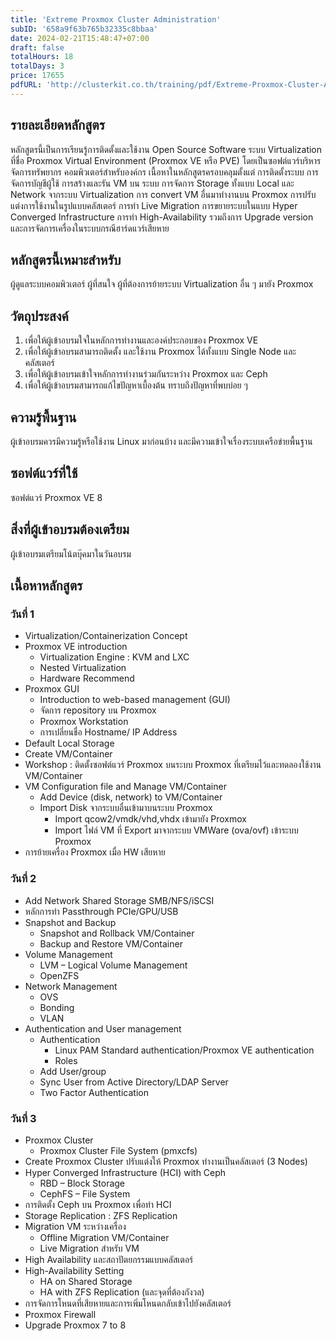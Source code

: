 ```yaml
---
title: 'Extreme Proxmox Cluster Administration'
subID: '658a9f63b765b32335c8bbaa' 
date: 2024-02-21T15:48:47+07:00
draft: false
totalHours: 18
totalDays: 3
price: 17655
pdfURL: 'http://clusterkit.co.th/training/pdf/Extreme-Proxmox-Cluster-Administration-3Days.pdf'
---
```


## รายละเอียดหลักสูตร

หลักสูตรนี้เป็นการเรียนรู้การติดตั้งและใช้งาน Open Source Software ระบบ Virtualization ที่ชื่อ Proxmox Virtual Environment (Proxmox VE หรือ PVE) โดยเป็นซอฟต์แวร์บริหารจัดการทรัพยากร คอมพิวเตอร์สำหรับองค์กร เนื้อหาในหลักสูตรครอบคลุมตั้งแต่ การติดตั้งระบบ การจัดการบัญชีผู้ใช้ การสร้างและรัน VM บน ระบบ การจัดการ Storage ทั้งแบบ Local และ Network จากระบบ Virtualization  การ convert VM อื่นมาทำงานบน Proxmox การปรับแต่งการใช้งานในรูปแบบคลัสเตอร์ การทำ Live Migration การขยายระบบในแบบ Hyper Converged Infrastructure การทำ High-Availability รวมถึงการ Upgrade version และการจัดการเครื่องในระบบกรณีฮาร์ดแวร์เสียหาย

## หลักสูตรนี้เหมาะสำหรับ

ผู้ดูแลระบบคอมพิวเตอร์ ผู้ที่สนใจ ผู้ที่ต้องการย้ายระบบ Virtualization อื่น ๆ มายัง Proxmox

## วัตถุประสงค์

1. เพื่อให้ผู้เข้าอบรมใจในหลักการทำงานและองค์ประกอบของ Proxmox VE
2. เพื่อให้ผู้เข้าอบรมสามารถติดตั้ง และใช้งาน Proxmox ได้ทั้งแบบ Single Node และ คลัสเตอร์
3. เพื่อให้ผู้เข้าอบรมเข้าใจหลักการทำงานร่วมกันระหว่าง Proxmox และ Ceph
4. เพื่อให้ผู้เข้าอบรมสามารถแก้ไขปัญหาเบื้องต้น ทราบถึงปัญหาที่พบบ่อย ๆ

## ความรู้พื้นฐาน

ผู้เข้าอบรมควรมีความรู้หรือใช้งาน Linux มาก่อนบ้าง และมีความเข้าใจเรื่องระบบเครือข่ายพื้นฐาน

## ซอฟต์แวร์ที่ใช้

ซอฟต์แวร์ Proxmox VE 8

## สิ่งที่ผู้เข้าอบรมต้องเตรียม

ผู้เข้าอบรมเตรียมโน้ตบุ๊คมาในวันอบรม

## เนื้อหาหลักสูตร

### วันที่ 1
- Virtualization/Containerization Concept
- Proxmox VE introduction
  - Virtualization Engine : KVM and LXC
  - Nested Virtualization
  - Hardware Recommend
- Proxmox GUI
  - Introduction to web-based management (GUI)
  - จัดการ repository บน Proxmox
  - Proxmox Workstation
  - การเปลี่ยนชื่อ Hostname/ IP Address 
- Default Local Storage 
- Create VM/Container
- Workshop : ติดตั้งซอฟต์แวร์ Proxmox บนระบบ Proxmox ที่เตรียมไว้และทดลองใช้งาน VM/Container
- VM Configuration file and Manage VM/Container 
  - Add Device (disk, network) to VM/Container
  - Import Disk จากระบบอื่นเข้ามาบนระบบ Proxmox
    - Import qcow2/vmdk/vhd,vhdx เข้ามายัง Proxmox 
    - Import ไฟล์ VM ที่ Export มาจากระบบ VMWare (ova/ovf) เข้าระบบ Proxmox
- การย้ายเครื่อง Proxmox เมื่อ HW เสียหาย
### วันที่ 2
- Add Network Shared Storage SMB/NFS/iSCSI
- หลักการทำ Passthrough  PCIe/GPU/USB
- Snapshot and Backup 
  - Snapshot and Rollback VM/Container
  - Backup and Restore VM/Container
- Volume Management
  - LVM – Logical Volume Management
  - OpenZFS
- Network Management
  - OVS
  - Bonding
  - VLAN
- Authentication and User management
  - Authentication
    - Linux PAM Standard authentication/Proxmox VE authentication
    - Roles
  - Add User/group 
  - Sync User from Active Directory/LDAP Server
  - Two Factor Authentication
### วันที่ 3
- Proxmox Cluster
  - Proxmox Cluster File System (pmxcfs)
- Create Proxmox Cluster ปรับแต่งให้ Proxmox ทำงานเป็นคลัสเตอร์ (3 Nodes)
- Hyper Converged Infrastructure (HCI) with Ceph
  - RBD – Block Storage
  - CephFS – File System
- การติดตั้ง Ceph บน Proxmox เพื่อทำ HCI
- Storage Replication : ZFS Replication
- Migration VM ระหว่างเครื่อง
  - Offline Migration VM/Container
  - Live Migration สำหรับ VM
- High Availability และสถาปัตยกรรมแบบคลัสเตอร์
- High-Availability Setting
  - HA on Shared Storage
  - HA with ZFS Replication (และจุดที่ต้องกังวล)
- การจัดการโหนดที่เสียหายและการเพิ่มโหนดกลับเข้าไปยังคลัสเตอร์
- Proxmox Firewall
- Upgrade Proxmox  7 to 8